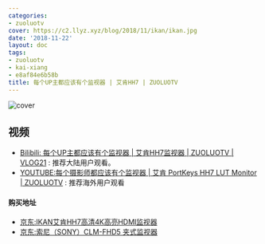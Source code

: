 ```yaml
---
categories:
- zuoluotv
cover: https://c2.llyz.xyz/blog/2018/11/ikan/ikan.jpg
date: '2018-11-22'
layout: doc
tags:
- zuoluotv
- kai-xiang
- e8af84e6b58b
title: 每个UP主都应该有个监视器 | 艾肯HH7 | ZUOLUOTV
---
```


![cover](https://c2.llyz.xyz/blog/2018/11/ikan/ikan.jpg)

## 视频

- [Bilibili: 每个UP主都应该有个监视器 | 艾肯HH7监视器 | ZUOLUOTV | VLOG21](https://space.bilibili.com/7388950?) : 推荐大陆用户观看。
- [YOUTUBE:每个摄影师都应该有个监视器 | 艾肯 PortKeys HH7 LUT Monitor | ZUOLUOTV](https://www.youtube.com/watch?v=5YsrEabLE6Q&t=166s) : 推荐海外用户观看

#### 购买地址

- [京东:IKAN艾肯HH7高清4K高亮HDMI监视器](https://zuoluo.tv/portkeys-hh7)
- [京东:索尼（SONY）CLM-FHD5 夹式监视器](https://zuoluo.tv/sony-fhd5)
